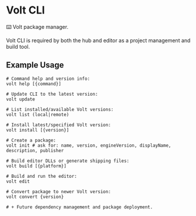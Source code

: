 # Volt CLI

⌨️ Volt package manager.

Volt CLI is required by both the hub and editor as a project management and build tool.

## Example Usage

```
# Command help and version info:
volt help [{command}]

# Update CLI to the latest version:
volt update

# List installed/available Volt versions:
volt list (local|remote)

# Install latest/specified Volt version:
volt install [{version}]

# Create a package:
volt init # ask for: name, version, engineVersion, displayName, description, publisher

# Build editor DLLs or generate shipping files:
volt build [{platform}]

# Build and run the editor:
volt edit

# Convert package to newer Volt version:
volt convert {version}

# + Future dependency management and package deployment.
```
